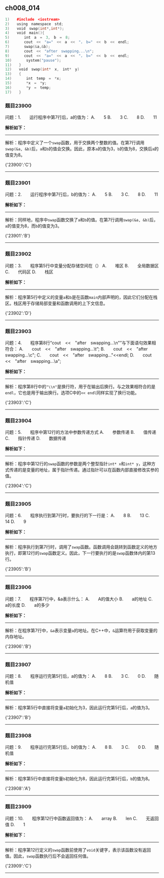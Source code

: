 ## ch008_014
``` c++
1)　　#include　<iostream>
2)　　using　namespace　std;
3)　　void　swap(int*,int*);
4)　　void　main(){
5)　　　　int　a　=　3,　b　=　8;
6)　　　　cout　<<　"a="　<<　a　<<　"，　b="　<<　b　<<　endl;
7)　　　　swap(&a,&b);
8)　　　　cout　<<　"after　swapping...\n";
9)　　　　cout　<<　"a="　<<　a　<<　"，　b="　<<　b　<<　endl;
10)　　　　system("pause");
11)　　}
12)　　void　swap(int*　x,　int*　y)
13)　　{
14)　　　　int　temp　=　*x;
15)　　　　*x　=　*y;
16)　　　　*y　=　temp;
17)　　}

```
### 题目23900
问题：1.　　运行程序中第7行后，a的值为：
A.　　5
B.　　3
C.　　8
D.　　11


**解析如下：**

------

解析：程序中定义了一个`swap`函数，用于交换两个整数的值。在第7行调用`swap(&a, &b)`后，`a`和`b`的值会交换。因此，原本`a`的值为3，`b`的值为8，交换后`a`的值变为8。

{'23900':'C'}

------

### 题目23901
问题：2.　　运行程序中第7行后，b的值为：
A.　　5
B.　　3
C.　　8
D.　　11


**解析如下：**

------

解析：同样地，程序中`swap`函数交换了`a`和`b`的值。在第7行调用`swap(&a, &b)`后，`a`的值变为8，而`b`的值变为3。

{'23901':'B'}

------

### 题目23902
问题：3.　　程序第5行中变量分配存储空间在（）
A.　　堆区
B.　　全局数据区
C.　　代码区
D.　　栈区


**解析如下：**

------

解析：程序第5行中定义的变量`a`和`b`是在函数`main`内部声明的，因此它们分配在栈区。栈区用于存储局部变量和函数调用的上下文信息。

{'23902':'D'}

------

### 题目23903
问题：4.　　程序第8行“cout　<<　"after　swapping...\\n"”与下面语句效果相符合：
A.　　cout　<<　"after　swapping...\\t”;
B.　　cout　<<　"after　swapping...\\c";
C.　　cout　<<　"after　swapping..."<<endl;
D.　　cout　<<　"after　swapping...\\a";


**解析如下：**

------

解析：程序第8行中的`"\\n"`是换行符，用于在输出后换行。与之效果相符合的是`endl`，它也是用于输出换行。选项C中的`<< endl`同样实现了换行功能。

{'23903':'C'}

------

### 题目23904
问题：5.　　程序中第12行的方法中参数传递方式
A.　　参数传递
B.　　值传递
C.　　指针传递
D.　　数据传递


**解析如下：**

------

解析：程序中第12行的`swap`函数的参数是两个整型指针`int* x`和`int* y`，这种方式传递的是变量的地址，属于指针传递。通过指针可以在函数内部直接修改实参的值。

{'23904':'C'}

------

### 题目23905
问题：6.　　程序执行到第7行时，要执行的下一行是：
A.　　8
B.　　13
C.　　14
D.　　9


**解析如下：**

------

解析：程序执行到第7行时，调用了`swap`函数。函数调用会跳转到函数定义的地方执行，即第12行的`swap`函数定义。因此，下一行要执行的是`swap`函数体内的第13行。

{'23905':'B'}

------

### 题目23906
问题：7.　　程序第7行中，&a表示什么：
A.　　A的值大小
B.　　a的地址
C.　　a的长度
D.　　a的多少


**解析如下：**

------

解析：在程序第7行中，`&a`表示变量`a`的地址。在C++中，`&`运算符用于获取变量的内存地址。

{'23906':'B'}

------

### 题目23907
问题：8.　　程序运行完第5行后，a的值为：
A.　　8
B.　　3
C.　　0
D.　　随机值


**解析如下：**

------

解析：程序第5行中直接将变量`a`初始化为3，因此运行完第5行后，`a`的值为3。

{'23907':'B'}

------

### 题目23908
问题：9.　　程序运行完第5行后，b的值为：
A.　　8
B.　　3
C.　　0
D.　　随机值


**解析如下：**

------

解析：程序第5行中直接将变量`b`初始化为8，因此运行完第5行后，`b`的值为8。

{'23908':'A'}

------

### 题目23909
问题：10.　　程序第12行中函数返回值为：
A.　　array
B.　　len
C.　　无返回值
D.　　1


**解析如下：**

------

解析：程序第12行定义的`swap`函数前使用了`void`关键字，表示该函数没有返回值。因此，`swap`函数执行后不会返回任何值。

{'23909':'C'}

------

